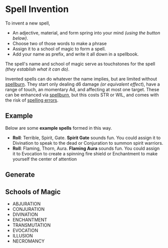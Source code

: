# Spell Invention

To invent a new spell, 
- An adjective, material, and form spring into your mind *(using the button below)*. 
- Choose two of those words to make a phrase 
- Assign it to a school of magic to form a spell. 
- Add your name as prefix, and write it all down in a spellbook.

The spell's name and school of magic serve as touchstones for the spell *(they establish what it can do)*. 

Invented spells can do whatever the name implies, but are limited without [spellburn](/rules.html#spellburn). They start only dealing d6 damage *(or equivalent effect*), have a range of touch, an momentary Ad, and affecting at most one target. These can be enhanced via [spellburn](/rules.html#spellburn), but this costs STR or WIL, and comes with the risk of [spelling errors](/rules.html#spelling-error). 

## Example
Below are some **example spells** formed in this way.
- **Roll**: Terrible, Spirit, Gate. **Spirit Gate** sounds fun. You could assign it to Divination to speak to the dead or Conjuration to summon spirit warriors.
- **Roll**: Flaming, Thorn, Aura. **Flaming Aura** sounds fun. You could assign it to Evocation to create a spinning fire shield or Enchantment to make yourself the center of attention

## Generate
<SpellInvention />

## Schools of Magic

*   ABJURATION
*   CONJURATION
*   DIVINATION
*   ENCHANTMENT
*   TRANSMUTATION
*   EVOCATION
*   ILLUSION
*   NECROMANCY